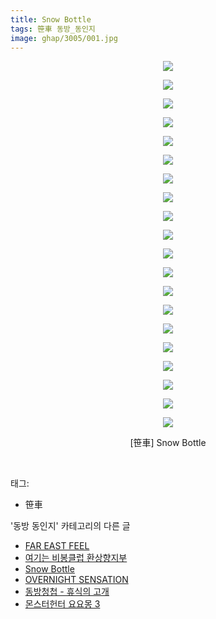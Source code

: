```yaml
---
title: Snow Bottle
tags: 笹車 동방_동인지
image: ghap/3005/001.jpg
---
```

<div class="article">
<p style="text-align: center; clear: none; float: none;"><img src="{{ site.nasurl }}/ghap/3005/001.jpg"/></p>
<p style="text-align: center; clear: none; float: none;"><img src="{{ site.nasurl }}/ghap/3005/002.jpg"/></p>
<p style="text-align: center; clear: none; float: none;"><img src="{{ site.nasurl }}/ghap/3005/003.jpg"/></p>
<p style="text-align: center; clear: none; float: none;"><img src="{{ site.nasurl }}/ghap/3005/004.jpg"/></p>
<p style="text-align: center; clear: none; float: none;"><img src="{{ site.nasurl }}/ghap/3005/005.jpg"/></p>
<p style="text-align: center; clear: none; float: none;"><img src="{{ site.nasurl }}/ghap/3005/006.jpg"/></p>
<p style="text-align: center; clear: none; float: none;"><img src="{{ site.nasurl }}/ghap/3005/007.jpg"/></p>
<p style="text-align: center; clear: none; float: none;"><img src="{{ site.nasurl }}/ghap/3005/008.jpg"/></p>
<p style="text-align: center; clear: none; float: none;"><img src="{{ site.nasurl }}/ghap/3005/009.jpg"/></p>
<p style="text-align: center; clear: none; float: none;"><img src="{{ site.nasurl }}/ghap/3005/010.jpg"/></p>
<p style="text-align: center; clear: none; float: none;"><img src="{{ site.nasurl }}/ghap/3005/011.jpg"/></p>
<p style="text-align: center; clear: none; float: none;"><img src="{{ site.nasurl }}/ghap/3005/012.jpg"/></p>
<p style="text-align: center; clear: none; float: none;"><img src="{{ site.nasurl }}/ghap/3005/013.jpg"/></p>
<p style="text-align: center; clear: none; float: none;"><img src="{{ site.nasurl }}/ghap/3005/014.jpg"/></p>
<p style="text-align: center; clear: none; float: none;"><img src="{{ site.nasurl }}/ghap/3005/015.jpg"/></p>
<p style="text-align: center; clear: none; float: none;"><img src="{{ site.nasurl }}/ghap/3005/016.jpg"/></p>
<p style="text-align: center; clear: none; float: none;"><img src="{{ site.nasurl }}/ghap/3005/017.jpg"/></p>
<p style="text-align: center; clear: none; float: none;"><img src="{{ site.nasurl }}/ghap/3005/018.jpg"/></p>
<p style="text-align: center; clear: none; float: none;"><img src="{{ site.nasurl }}/ghap/3005/019.jpg"/></p>
<p style="text-align: center; clear: none; float: none;"><img src="{{ site.nasurl }}/ghap/3005/020.jpg"/></p>
<p style="text-align: center; clear: none; float: none;">[笹車] Snow Bottle</p>
<p><br/></p>
</div><div class="tagTrail">
<p>태그: </p>
<ul>
<li>笹車</li>
</ul>
</div><div class="another">
<p>'동방 동인지' 카테고리의 다른 글</p>
<ul>
<li><a href="/2016-12-27-ghap_3008">FAR EAST FEEL</a></li>
<li><a href="/2016-12-27-ghap_3007">여기는 비봉클럽 환상향지부</a></li>
<li><a href="/2016-12-27-ghap_3005">Snow Bottle</a></li>
<li><a href="/2016-12-27-ghap_3004">OVERNIGHT SENSATION</a></li>
<li><a href="/2016-12-27-ghap_3003">동방청첩 - 휴식의 고개</a></li>
<li><a href="/2016-12-25-ghap_3000">몬스터헌터 요요몽 3</a></li>
</ul>
</div><div class="cb_module cb_fluid">
<div class="cb_wrt cb_profile">
</div><!-- commentList close -->
</div>